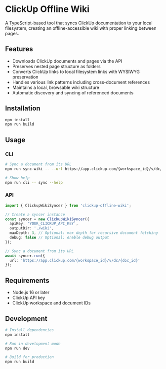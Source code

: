 # ClickUp Offline Wiki

A TypeScript-based tool that syncs ClickUp documentation to your local filesystem, creating an offline-accessible wiki with proper linking between pages.

## Features

- Downloads ClickUp documents and pages via the API
- Preserves nested page structure as folders
- Converts ClickUp links to local filesystem links with WYSIWYG preservation
- Handles various link patterns including cross-document references
- Maintains a local, browsable wiki structure
- Automatic discovery and syncing of referenced documents

## Installation

```bash
npm install
npm run build
```

## Usage

### CLI

```bash
# Sync a document from its URL
npm run sync-wiki -- --url https://app.clickup.com/{workspace_id}/v/dc/{doc_id} --key YOUR_CLICKUP_API_KEY --output ./wiki

# Show help
npm run cli -- sync --help
```

### API

```typescript
import { ClickupWikiSyncer } from 'clickup-offline-wiki';

// Create a syncer instance
const syncer = new ClickupWikiSyncer({
  apiKey: 'YOUR_CLICKUP_API_KEY',
  outputDir: './wiki',
  maxDepth: 3, // Optional: max depth for recursive document fetching
  debug: false // Optional: enable debug output
});

// Sync a document from its URL
await syncer.run({
  url: 'https://app.clickup.com/{workspace_id}/v/dc/{doc_id}'
});
```

## Requirements

- Node.js 16 or later
- ClickUp API key
- ClickUp workspace and document IDs

## Development

```bash
# Install dependencies
npm install

# Run in development mode
npm run dev

# Build for production
npm run build
```